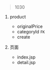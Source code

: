 > 1030

1. product 
    - originalPrice
    - categoryId `FK`
    - create
    
2. 页面
    - index.jsp
    - detail.jsp
     